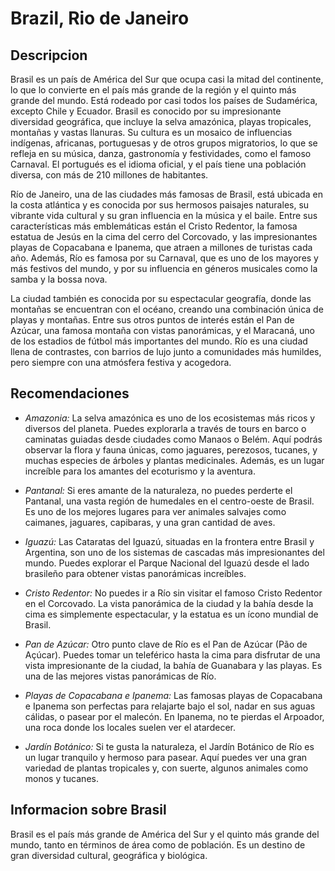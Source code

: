 # Brazil, Rio de Janeiro

## Descripcion
Brasil es un país de América del Sur que ocupa casi la mitad del continente, lo que lo convierte en el país más grande de la región y el quinto más grande del mundo. Está rodeado por casi todos los países de Sudamérica, excepto Chile y Ecuador. Brasil es conocido por su impresionante diversidad geográfica, que incluye la selva amazónica, playas tropicales, montañas y vastas llanuras. Su cultura es un mosaico de influencias indígenas, africanas, portuguesas y de otros grupos migratorios, lo que se refleja en su música, danza, gastronomía y festividades, como el famoso Carnaval. El portugués es el idioma oficial, y el país tiene una población diversa, con más de 210 millones de habitantes.

Río de Janeiro, una de las ciudades más famosas de Brasil, está ubicada en la costa atlántica y es conocida por sus hermosos paisajes naturales, su vibrante vida cultural y su gran influencia en la música y el baile. Entre sus características más emblemáticas están el Cristo Redentor, la famosa estatua de Jesús en la cima del cerro del Corcovado, y las impresionantes playas de Copacabana e Ipanema, que atraen a millones de turistas cada año. Además, Río es famosa por su Carnaval, que es uno de los mayores y más festivos del mundo, y por su influencia en géneros musicales como la samba y la bossa nova.

La ciudad también es conocida por su espectacular geografía, donde las montañas se encuentran con el océano, creando una combinación única de playas y montañas. Entre sus otros puntos de interés están el Pan de Azúcar, una famosa montaña con vistas panorámicas, y el Maracaná, uno de los estadios de fútbol más importantes del mundo. Río es una ciudad llena de contrastes, con barrios de lujo junto a comunidades más humildes, pero siempre con una atmósfera festiva y acogedora.

## Recomendaciones
- *Amazonia:*
La selva amazónica es uno de los ecosistemas más ricos y diversos del planeta. Puedes explorarla a través de tours en barco o caminatas guiadas desde ciudades como Manaos o Belém. Aquí podrás observar la flora y fauna únicas, como jaguares, perezosos, tucanes, y muchas especies de árboles y plantas medicinales. Además, es un lugar increíble para los amantes del ecoturismo y la aventura.

- *Pantanal:*
Si eres amante de la naturaleza, no puedes perderte el Pantanal, una vasta región de humedales en el centro-oeste de Brasil. Es uno de los mejores lugares para ver animales salvajes como caimanes, jaguares, capibaras, y una gran cantidad de aves.

- *Iguazú:*
Las Cataratas del Iguazú, situadas en la frontera entre Brasil y Argentina, son uno de los sistemas de cascadas más impresionantes del mundo. Puedes explorar el Parque Nacional del Iguazú desde el lado brasileño para obtener vistas panorámicas increíbles.

- *Cristo Redentor:*
No puedes ir a Río sin visitar el famoso Cristo Redentor en el Corcovado. La vista panorámica de la ciudad y la bahía desde la cima es simplemente espectacular, y la estatua es un ícono mundial de Brasil.

- *Pan de Azúcar:*
Otro punto clave de Río es el Pan de Azúcar (Pão de Açúcar). Puedes tomar un teleférico hasta la cima para disfrutar de una vista impresionante de la ciudad, la bahía de Guanabara y las playas. Es una de las mejores vistas panorámicas de Río.

- *Playas de Copacabana e Ipanema:*
Las famosas playas de Copacabana e Ipanema son perfectas para relajarte bajo el sol, nadar en sus aguas cálidas, o pasear por el malecón. En Ipanema, no te pierdas el Arpoador, una roca donde los locales suelen ver el atardecer.

- *Jardín Botánico:*
Si te gusta la naturaleza, el Jardín Botánico de Río es un lugar tranquilo y hermoso para pasear. Aquí puedes ver una gran variedad de plantas tropicales y, con suerte, algunos animales como monos y tucanes.

## Informacion sobre Brasil
 Brasil es el país más grande de América del Sur y el quinto más grande del mundo, tanto en términos de área como de población. Es un destino de gran diversidad cultural, geográfica y biológica. 
 